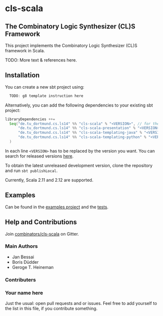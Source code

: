 # cls-scala
## The Combinatory Logic Synthesizer (CL)S Framework

This project implements the Combinatory Logic Synthesizer (CL)S framework in Scala.

TODO: More text & references here.

## Installation

You can create a new sbt project using:
```scala
  TODO: g8 template instruction here
```

Alternatively, you can add the following dependencies to your existing sbt project: 
```scala
libraryDependencies ++= 
  Seq("de.tu_dortmund.cs.ls14" %% "cls-scala" % "<VERSION>", // for the core algorithm
      "de.tu_dortmund.cs.ls14" %% "cls-scala-presentation" % "<VERSION>", // for a website presenting inhabitation results
      "de.tu_dortmund.cs.ls14" %% "cls-scala-templating-java" % "<VERSION>", // for java code templating support
      "de.tu_dortmund.cs.ls14" %% "cls-scala-templating-python" % "<VERSION>" // for python code templating support 
  )
```
In each line `<VERSION>` has to be replaced by the version you want.
You can search for released versions [here](http://search.maven.org/#search%7Cga%7C1%7Ccls-scala).

To obtain the latest unreleased development version, clone the repository and run `sbt publishLocal`.

Currently, Scala 2.11 and 2.12 are supported.

## Examples
Can be found in the [examples project](examples/src/main/scala/de/tu_dortmund/cs/ls14/cls) and the [tests](core/src/test/scala//src/main/scala/de/tu_dortmund/cs/ls14/cls).

## Help and Contributions

Join [combinators/cls-scala](https://gitter.im/combinators/cls-scala) on Gitter.

### Main Authors
- Jan Bessai
- Boris Düdder
- Geroge T. Heineman

### Contributers

### Your name here
Just the usual: open pull requests and or issues.
Feel free to add yourself to the list in this file, if you contribute something.
